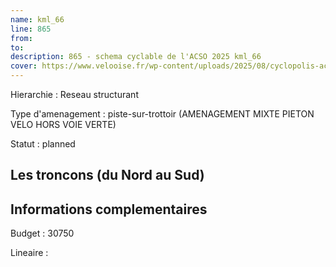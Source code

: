 ```yaml
---
name: kml_66 
line: 865
from: 
to:  
description: 865 - schema cyclable de l'ACSO 2025 kml_66 
cover: https://www.velooise.fr/wp-content/uploads/2025/08/cyclopolis-acso-865.jpg
---
```

Hierarchie : Reseau structurant

Type d'amenagement : piste-sur-trottoir (AMENAGEMENT MIXTE PIETON VELO HORS VOIE VERTE)

Statut : planned

## Les troncons (du Nord au Sud)

## Informations complementaires

Budget  : 30750 

Lineaire :

